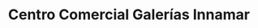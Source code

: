 ---
title: "Centro Comercial Galerías Innamar"
url: /san-cristobal/centro-comercial-galerias-innamar/
shop: centro comercial
---